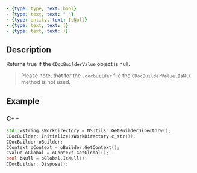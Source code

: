 ```yml signature
- {type: type, text: bool}
- {type: text, text: " "}
- {type: entity, text: IsNull}
- {type: text, text: (}
- {type: text, text: )}
```

## Description

Returns true if the `CDocBuilderValue` object is null.

> Please note, that for the `.docbuilder` file the `CDocBuilderValue.IsNll` method is not used.

## Example

### C++

```cpp
std::wstring sWorkDirectory = NSUtils::GetBuilderDirectory();
CDocBuilder::Initialize(sWorkDirectory.c_str());
CDocBuilder oBuilder;
CContext oContext = oBuilder.GetContext();
CValue oGlobal = oContext.GetGlobal();
bool bNull = oGlobal.IsNull();
CDocBuilder::Dispose();
```
